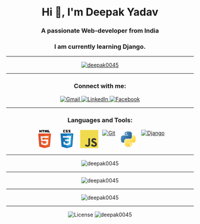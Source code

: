 <h1 align="center">Hi 👋, I'm Deepak Yadav</h1>
<h3 align="center">A passionate Web-developer from India</h3>
<h3 align="center">I am currently learning Django.</h3>

---

<p align="center"> 
  <a href="https://github.com/ryo-ma/github-profile-trophy">
    <img src="https://github-profile-trophy.vercel.app/?username=deepak0045&theme=dracula" alt="deepak0045" />
  </a> 
</p>

---

<h3 align="center">Connect with me:</h3>
<div align="center">
  <a href="mailto:deepakry937@gmail.com" target="blank">
    <img src="https://img.shields.io/static/v1?message=Gmail&logo=gmail&label=&color=D14836&logoColor=white&labelColor=&style=for-the-badge" height="35" alt="Gmail" />
  </a>
  <a href="https://www.linkedin.com/in/deepak-yadav-91a718336/" target="blank">
    <img src="https://img.shields.io/static/v1?message=LinkedIn&logo=linkedin&label=&color=0077B5&logoColor=white&labelColor=&style=for-the-badge" height="35" alt="LinkedIn" />
  </a>
  <a href="https://www.facebook.com/people/Deepak-Yadav/pfbid0SSZyyfj2U9DSdkuoQTyWMJXK2Gpus7KwmiKskDYbHUvqyh99cdEY9qXSHDTvVwJXl/?mibextid=rs40ab7s9ucbxw6v" target="blank">
    <img src="https://img.shields.io/static/v1?message=Facebook&logo=facebook&label=&color=1877F2&logoColor=white&labelColor=&style=for-the-badge" height="35" alt="Facebook" />
  </a>
</div>

---

<h3 align="center">Languages and Tools:</h3>

<div align="center" style="display: flex; justify-content: center; gap: 10px; flex-wrap: wrap;">
  <a href="https://www.w3.org/html/" target="_blank" rel="noreferrer">
    <img src="https://raw.githubusercontent.com/devicons/devicon/master/icons/html5/html5-original-wordmark.svg" alt="HTML5" width="50" height="50"/>
  </a>
  <a href="https://www.w3schools.com/css/" target="_blank" rel="noreferrer">
    <img src="https://raw.githubusercontent.com/devicons/devicon/master/icons/css3/css3-original-wordmark.svg" alt="CSS3" width="50" height="50"/>
  </a>
  <a href="https://developer.mozilla.org/en-US/docs/Web/JavaScript" target="_blank" rel="noreferrer">
    <img src="https://raw.githubusercontent.com/devicons/devicon/master/icons/javascript/javascript-original.svg" alt="JavaScript" width="50" height="50"/>
  </a>
  <a href="https://git-scm.com/" target="_blank" rel="noreferrer">
    <img src="https://www.vectorlogo.zone/logos/git-scm/git-scm-icon.svg" alt="Git" width="50" height="50"/>
  </a>
  <a href="https://www.python.org" target="_blank" rel="noreferrer">
    <img src="https://raw.githubusercontent.com/devicons/devicon/master/icons/python/python-original.svg" alt="Python" width="50" height="50"/>
  </a>
  <a href="https://www.djangoproject.com/" target="_blank" rel="noreferrer">
    <img src="https://cdn.worldvectorlogo.com/logos/django.svg" alt="Django" width="50" height="50"/>
  </a>
</div>




---

<p align="center">
  <img src="https://github-readme-stats.vercel.app/api/top-langs?username=deepak0045&show_icons=true&locale=en&layout=compact&theme=dracula" alt="deepak0045" />
</p>

---

<p align="center">
  <img src="https://github-readme-stats.vercel.app/api?username=deepak0045&show_icons=true&locale=en&theme=dracula" alt="deepak0045" />
</p>

---

<p align="center">
  <img src="https://github-readme-streak-stats.herokuapp.com/?user=deepak0045&theme=dracula" alt="deepak0045" />
</p>

---

<p align="center">
  <img src="https://img.shields.io/badge/License-MIT-green" alt="License" /> <img src="https://komarev.com/ghpvc/?username=deepak0045&label=Profile%20views&color=0e75b6&style=flat" alt="deepak0045" /> 
</p>

